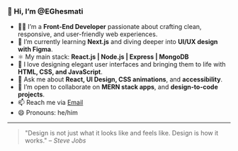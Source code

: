 ### 👋 Hi, I’m @EGhesmati

- 👨‍💻 I’m a **Front-End Developer** passionate about crafting clean, responsive, and user-friendly web experiences.
- 🌱 I’m currently learning **Next.js** and diving deeper into **UI/UX design with Figma**.
- ⚛️ My main stack: **React.js | Node.js | Express | MongoDB**
- 🎨 I love designing elegant user interfaces and bringing them to life with **HTML, CSS, and JavaScript**.
- 💬 Ask me about **React, UI Design, CSS animations**, and **accessibility**.
- 🤝 I’m open to collaborate on **MERN stack apps**, and **design-to-code projects**.
- 📫 Reach me via  [Email](mailto:erfanghesmati53@gmail.com)
- 😄 Pronouns: he/him

---

> "Design is not just what it looks like and feels like. Design is how it works." – *Steve Jobs*
